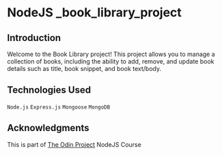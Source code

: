 # NodeJS _book_library_project

## Introduction
Welcome to the Book Library project! This project allows you to manage a collection of books, including the ability to add, remove, and update book details such as title, book snippet, and book text/body.

## Technologies Used
`Node.js` `Express.js` `Mongoose` `MongoDB`

## Acknowledgments
This is part of [The Odin Project](https://www.theodinproject.com) NodeJS Course
